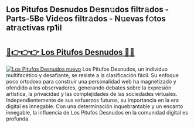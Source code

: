 ## Los Pitufos Desnudos D𝚎sn𝚞dos filtr𝚊dos - Parts-5Be Vid𝚎os filtr𝚊dos - N𝚞evas f𝚘tos atr𝚊ctivas rp1il

# <h2><a href="http://mbc19g.tromn.icu/?c=Los+Pitufos+Desnudos">🔗👉👉👉 Los Pitufos Desnudos 🔗🔗</a></h2>

[![Los Pitufos Desnudos nuevo](https://i.imgur.com/pEAQMta.gif)](http://mbc19g.tromn.icu/?c=Los+Pitufos+Desnudos)
Los Pitufos Desnudos, un individuo multifacético y desafiante, se resiste a la clasificación fácil. Su enfoque poco ortodoxo para construir una personalidad web ha magnetizado y ofendido a los observadores, generando debates sobre la expresión artística, la privacidad y las complejidades de las sociedades virtuales. Independientemente de sus esfuerzos futuros, su importancia en la era digital es innegable. Con una determinación inquebrantable y un encanto innegable, la influencia de Los Pitufos Desnudos en la comunidad digital es profunda.
